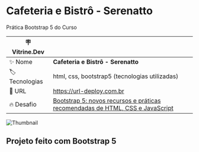 # Cafeteria e Bistrô - Serenatto

Prática Bootstrap 5 do Curso 

| :placard: Vitrine.Dev |     |
| -------------  | --- |
| :sparkles: Nome        | **Cafeteria e Bistrô - Serenatto**
| :label: Tecnologias | html, css, bootstrap5 (tecnologias utilizadas)
| :rocket: URL         | https://url-deploy.com.br
| :fire: Desafio     | [Bootstrap 5: novos recursos e práticas recomendadas de HTML, CSS e JavaScript](https://cursos.alura.com.br/course/bootstrap-5-novos-recursos-praticas-html-css-javascript)

<!-- Inserir imagem ![Thumbnail]()
com a #vitrinedev ao final do link -->
![Thumbnail](#vitrinedev)

## Projeto feito com Bootstrap 5

